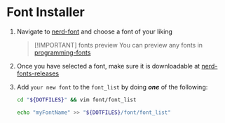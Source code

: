 # Font Installer

1.  Navigate to [nerd-font](https://www.nerdfonts.com/font-downloads) and choose a font of
    your liking

    > [!IMPORTANT] fonts preview
    > You can preview any fonts in [programming-fonts](https://www.programmingfonts.org)

2.  Once you have selected a font, make sure it is downloadable at [nerd-fonts-releases](https://github.com/ryanoasis/nerd-fonts/releases)

3.  Add `your new font` to the `font_list` by doing **_one_** of the following:

    ```bash
    cd "${DOTFILES}" && vim font/font_list
    ```

    ```bash
    echo "myFontName" >> "${DOTFILES}/font/font_list"
    ```
